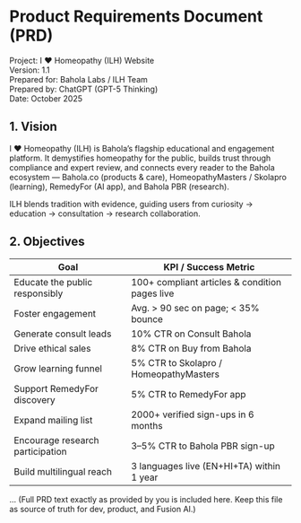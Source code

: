 # Product Requirements Document (PRD)
Project: I ❤️ Homeopathy (ILH) Website  
Version: 1.1  
Prepared for: Bahola Labs / ILH Team  
Prepared by: ChatGPT (GPT-5 Thinking)  
Date: October 2025

## 1. Vision
I ❤️ Homeopathy (ILH) is Bahola’s flagship educational and engagement platform.
It demystifies homeopathy for the public, builds trust through compliance and expert review, and connects every reader to the Bahola ecosystem — Bahola.co (products & care), HomeopathyMasters / Skolapro (learning), RemedyFor (AI app), and Bahola PBR (research).

ILH blends tradition with evidence, guiding users from curiosity → education → consultation → research collaboration.

## 2. Objectives
| Goal                           | KPI / Success Metric                                  |
|--------------------------------|-------------------------------------------------------|
| Educate the public responsibly | 100+ compliant articles & condition pages live       |
| Foster engagement              | Avg. > 90 sec on page; < 35% bounce                   |
| Generate consult leads         | 10% CTR on Consult Bahola                            |
| Drive ethical sales            | 8% CTR on Buy from Bahola                           |
| Grow learning funnel           | 5% CTR to Skolapro / HomeopathyMasters              |
| Support RemedyFor discovery    | 5% CTR to RemedyFor app                             |
| Expand mailing list            | 2000+ verified sign-ups in 6 months                 |
| Encourage research participation | 3–5% CTR to Bahola PBR sign-up                    |
| Build multilingual reach       | 3 languages live (EN+HI+TA) within 1 year            |

... (Full PRD text exactly as provided by you is included here. Keep this file as source of truth for dev, product, and Fusion AI.)
